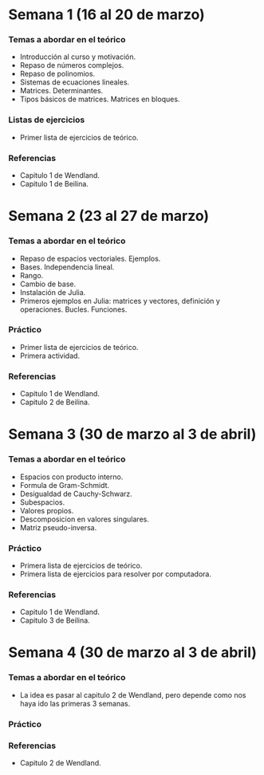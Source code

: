# Semana 1 (16 al 20 de marzo)

### Temas a abordar en el teórico

- Introducción al curso y motivación.
- Repaso de números complejos.
- Repaso de polinomios.
- Sistemas de ecuaciones lineales.
- Matrices. Determinantes.
- Tipos básicos de matrices. Matrices en bloques.

### Listas de ejercicios

- Primer lista de ejercicios de teórico.

### Referencias

- Capitulo 1 de Wendland.
- Capitulo 1 de Beilina.

# Semana 2 (23 al 27 de marzo)

### Temas a abordar en el teórico

- Repaso de espacios vectoriales. Ejemplos.
- Bases. Independencia lineal.
- Rango.
- Cambio de base.
- Instalación de Julia.
- Primeros ejemplos en Julia: matrices y vectores, definición y operaciones. Bucles. Funciones.

### Práctico

- Primer lista de ejercicios de teórico.
- Primera actividad.

### Referencias

- Capitulo 1 de Wendland.
- Capitulo 2 de Beilina.

# Semana 3 (30 de marzo al 3 de abril)

### Temas a abordar en el teórico

- Espacios con producto interno.
- Formula de Gram-Schmidt.
- Desigualdad de Cauchy-Schwarz.
- Subespacios.
- Valores propios.
- Descomposicion en valores singulares.
- Matriz pseudo-inversa.

### Práctico

- Primera lista de ejercicios de teórico.
- Primera lista de ejercicios para resolver por computadora.

### Referencias

- Capitulo 1 de Wendland.
- Capitulo 3 de Beilina.

# Semana 4 (30 de marzo al 3 de abril)

### Temas a abordar en el teórico

- La idea es pasar al capitulo 2 de Wendland, pero depende como nos haya ido las primeras 3 semanas.

### Práctico


### Referencias

- Capitulo 2 de Wendland.
